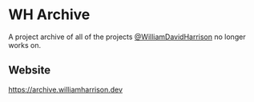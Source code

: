 # WH Archive
A project archive of all of the projects [@WilliamDavidHarrison](https://github.com/williamdavidharrison) no longer works on.

## Website
https://archive.williamharrison.dev
